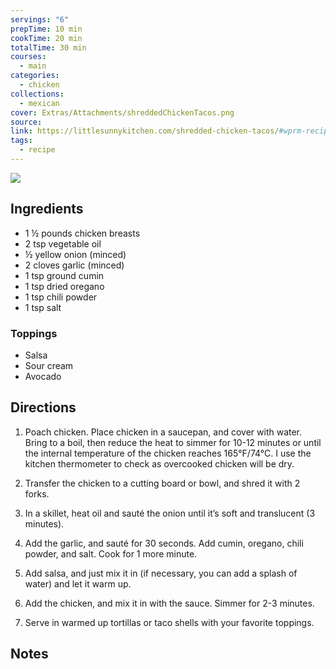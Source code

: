 ```yaml
---
servings: "6"
prepTime: 10 min
cookTime: 20 min
totalTime: 30 min
courses:
  - main
categories:
  - chicken
collections:
  - mexican
cover: Extras/Attachments/shreddedChickenTacos.png
source:
link: https://littlesunnykitchen.com/shredded-chicken-tacos/#wprm-recipe-container-46242
tags:
  - recipe
---
```


![](Extras/Attachments/shreddedChickenTacos.png)


## Ingredients

- 1 ½ pounds chicken breasts
- 2 tsp vegetable oil
- ½ yellow onion (minced)
- 2 cloves garlic (minced)
- 1 tsp ground cumin
- 1 tsp dried oregano
- 1 tsp chili powder
- 1 tsp salt

### Toppings

- Salsa
- Sour cream
- Avocado


## Directions

1. Poach chicken. Place chicken in a saucepan, and cover with water. Bring to a boil, then reduce the heat to simmer for 10-12 minutes or until the internal temperature of the chicken reaches 165°F/74°C. I use the kitchen thermometer to check as overcooked chicken will be dry.

2. Transfer the chicken to a cutting board or bowl, and shred it with 2 forks.

3. In a skillet, heat oil and sauté the onion until it’s soft and translucent (3 minutes).

4. Add the garlic, and sauté for 30 seconds. Add cumin, oregano, chili powder, and salt. Cook for 1 more minute.

5. Add salsa, and just mix it in (if necessary, you can add a splash of water) and let it warm up.

6. Add the chicken, and mix it in with the sauce. Simmer for 2-3 minutes.

7. Serve in warmed up tortillas or taco shells with your favorite toppings.


## Notes